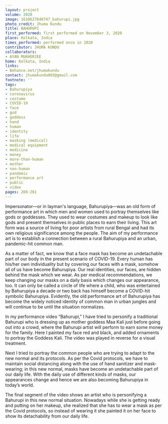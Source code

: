 ```yaml
---
layout: project
volume: 2020
image: 1610627648747_bahurupi.jpg
photo_credit: Jhuma Kundu
title: BAHURUPI
first_performed: first performed on November 3, 2020
place: Kolkata, India
times_performed: performed once in 2020
contributor: JHUMA KUNDU
collaborators: 
- AYAN MUKHERJEE
home: Kolkata, India
links: 
- Behance.net/jhumakundu
contact: jhumakundu003@gmail.com
footnote: ''
tags:
- Bahurupiya
- coronavirus
- costume
- COVID-19
- face
- god
- goddess
- hand
- human
- identity
- life
- masking (medical)
- medical equipment
- medicine
- money
- more-than-human
- mother
- non-human
- pandemic
- performance art
- public
- video
pages: 260-261
---
```


Impersonator—or in layman's language, Bahurupiya—was an old form of performance art in which men and women used to portray themselves like gods or goddesses. They used to wear costumes and makeup to look like gods and present themselves in public places to earn their living. This art form was a source of living for poor artists from rural Bengal and had its own religious significance among the people. The aim of my performance art is to establish a connection between a rural Bahurupiya and an urban, pandemic-hit common man.

As a matter of fact, we know that a face mask has become an undetachable part of our body in the present scenario of COVID-19. Every human has his/her own individuality but by covering our faces with a mask, somehow all of us have become Bahurupiya. Our real identities, our faces, are hidden behind the mask which we wear. As per medical recommendations, we keep changing our masks on a daily basis which changes our appearance, too. It can only be called a circle of life where a child, who was entertained by Bahurupiya a decade or two back has himself become a COVID-hit symbolic Bahurupiya. Evidently, the old performance art of Bahurupiya has become the widely noticed identity of common man in urban jungles and will continue to be until the situation normalizes.

In my performance video “Bahurupi,” I have tried to personify a traditional Bahurupi who is dressing up as mother goddess Maa Kali just before going out into a crowd, where the Bahurupi artist will perform to earn some money for the family. Here I painted my face red and black, and added ornaments to portray the Goddess Kali. The video was played in reverse for a visual treatment.  

Next I tried to portray the common people who are trying to adapt to the new normal and its protocols. As per the Covid protocols, we have to maintain social distancing along with the use of hand sanitizer and mask-wearing; in this new normal, masks have become an undetachable part of our daily life. With the daily use of different kinds of masks, our appearances change and hence we are also becoming Bahurupiya in today’s world.

The final segment of the video shows an artist who is personifying a Bahurupi in this new normal situation. Nowadays while she is getting ready and putting on her makeup, she realized that she has to wear a mask as per the Covid protocols, so instead of wearing it she painted it on her face to show its detachability from our daily life.